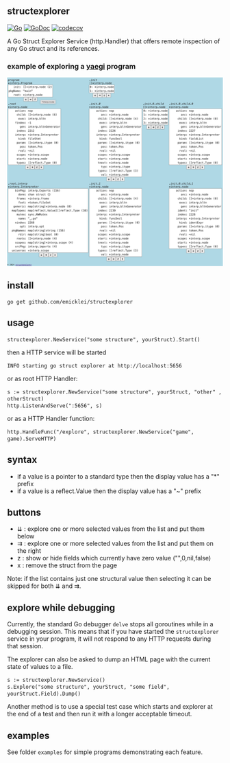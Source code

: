 ## structexplorer

[![Go](https://github.com/emicklei/structexplorer/actions/workflows/go.yml/badge.svg)](https://github.com/emicklei/structexplorer/actions/workflows/go.yml)
[![GoDoc](https://pkg.go.dev/badge/github.com/emicklei/structexplorer)](https://pkg.go.dev/github.com/emicklei/structexplorer)
[![codecov](https://codecov.io/gh/emicklei/structexplorer/branch/main/graph/badge.svg)](https://codecov.io/gh/emicklei/structexplorer)

A Go Struct Explorer Service (http.Handler) that offers remote inspection of any Go struct and its references.

### example of exploring a [yaegi](https://github.com/traefik/yaegi) program

![program](./doc/explore_yaegi.png "Yaegi explore")

## install

    go get github.com/emicklei/structexplorer

## usage

    structexplorer.NewService("some structure", yourStruct).Start()

then a HTTP service will be started

    INFO starting go struct explorer at http://localhost:5656

or as root HTTP Handler:

    s := structexplorer.NewService("some structure", yourStruct, "other" , otherStruct)
    http.ListenAndServe(":5656", s)

or as a HTTP Handler function:

    http.HandleFunc("/explore", structexplorer.NewService("game", game).ServeHTTP)

## syntax

- if a value is a pointer to a standard type then the display value has a "*" prefix
- if a value is a reflect.Value then the display value has a "~" prefix

## buttons

- ⇊ : explore one or more selected values from the list and put them below
- ⇉ : explore one or more selected values from the list and put them on the right
- z : show or hide fields which currently have zero value ("",0,nil,false)
- x : remove the struct from the page

Note: if the list contains just one structural value then selecting it can be skipped for both ⇊ and ⇉.

## explore while debugging

Currently, the standard Go debugger `delve` stops all goroutines while in a debugging session.
This means that if you have started the `structexplorer` service in your program, it will not respond to any HTTP requests during that session.

The explorer can also be asked to dump an HTML page with the current state of values to a file.

    s := structexplorer.NewService()
    s.Explore("some structure", yourStruct, "some field", yourStruct.Field).Dump()

Another method is to use a special test case which starts and explorer at the end of a test and then run it with a longer acceptable timeout.

## examples

See folder `examples` for simple programs demonstrating each feature.

